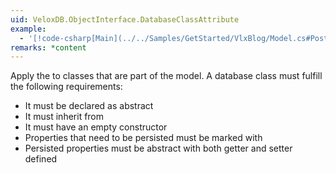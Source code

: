 ```yaml
---
uid: VeloxDB.ObjectInterface.DatabaseClassAttribute
example:
  - '[!code-csharp[Main](../../Samples/GetStarted/VlxBlog/Model.cs#Post)]'
remarks: *content
---
```


Apply the [](xref:VeloxDB.ObjectInterface.DatabaseClassAttribute) to classes that are part of the model.
A database class must fulfill the following requirements:
* It must be declared as abstract
* It must inherit from [](xref:VeloxDB.ObjectInterface.DatabaseObject)
* It must have an empty constructor
* Properties that need to be persisted must be marked with [](xref:VeloxDB.ObjectInterface.DatabasePropertyAttribute)
* Persisted properties must be abstract with both getter and setter defined

